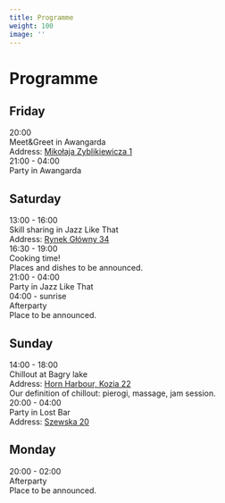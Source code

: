 ```yaml
---
title: Programme
weight: 100
image: ''
---
```

# Programme

<h2>Friday</h2>
<div class="schedule">
    <div class="schedule-date">20:00</div>
    <div>
        <div>Meet&Greet in Awangarda</div>
        <div class="note">Address: <a href="https://goo.gl/maps/Uv6LwZcHTGB2">Mikołaja Zyblikiewicza 1</a>
        </div>
    </div>
</div>
<div class="schedule">
    <div class="schedule-date">21:00 - 04:00</div>
    <div>Party in Awangarda</div>
</div>

<h2>Saturday</h2>
<div class="schedule">
    <div class="schedule-date">13:00 - 16:00</div>
    <div>
        <div>Skill sharing in Jazz Like That</div>
        <div class="note">Address: <a href="https://goo.gl/maps/VAQLMrJrjmG2">Rynek Główny 34</a>
        </div>
    </div>
</div>
<div class="schedule">
    <div class="schedule-date">16:30 - 19:00</div>
    <div>
        <div>Cooking time!</div>
        <div class="note">Places and dishes to be announced.</div>
    </div>
</div>
<div class="schedule">
    <div class="schedule-date">21:00 - 04:00</div>
    <div>Party in Jazz Like That</div>
</div>
<div class="schedule">
    <div class="schedule-date">04:00 - sunrise</div>
    <div>
        <div>Afterparty</div>
        <div class="note">Place to be announced.</div>
    </div>
</div>

<h2>Sunday</h2>
<div class="schedule">
    <div class="schedule-date">14:00 - 18:00</div>
    <div>
        <div>Chillout at Bagry lake</div>
        <div class="note">Address: <a href="https://goo.gl/maps/XzRR9uiS3yM2">Horn Harbour, Kozia 22</a></div>
        <div class="note">Our definition of chillout: pierogi, massage, jam session.</div>
    </div>
</div>
<div class="schedule">
    <div class="schedule-date">20:00 - 04:00</div>
    <div>
        <div>Party in Lost Bar</div>
        <div class="note">Address: <a href="https://goo.gl/maps/cgzSQnXJZc92">Szewska 20</a></div>
    </div>
</div>

<h2>Monday</h2>
<div class="schedule">
    <div class="schedule-date">20:00 - 02:00</div>
    <div>
        <div>Afterparty</div>
        <div class="note">Place to be announced.</div>
    </div>
</div>
